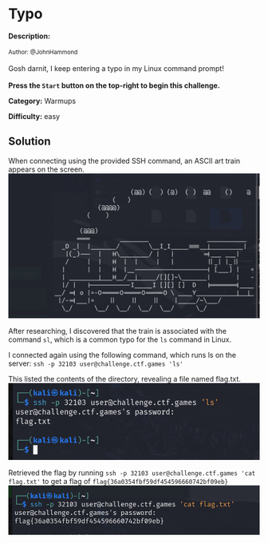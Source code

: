 # Typo

**Description:**

<small>Author: @JohnHammond</small><br><br>Gosh darnit, I keep entering a typo in my Linux command prompt! <br> <br> <b>Press the <code>Start</code> button on the top-right to begin this challenge.</b>


**Category:** Warmups

**Difficulty:** easy

## Solution

When connecting using the provided SSH command, an ASCII art train appears on the screen.  
![alt text](image.png)

After researching, I discovered that the train is associated with the command `sl`, which is a common typo for the `ls` command in Linux.

I connected again using the following command, which runs ls on the server: `ssh -p 32103 user@challenge.ctf.games 'ls'`

This listed the contents of the directory, revealing a file named flag.txt.  
![alt text](image-1.png)

Retrieved the flag by running `ssh -p 32103 user@challenge.ctf.games 'cat flag.txt'`  to get a flag of  `flag{36a0354fbf59df454596660742bf09eb}`
![alt text](image-2.png)
